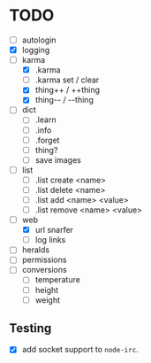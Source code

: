 # TODO

- [ ] autologin
- [x] logging
- [ ] karma
  - [x] .karma
  - [ ] .karma set / clear
  - [x] thing++ / ++thing
  - [x] thing-- / --thing
- [ ] dict
  - [ ] .learn
  - [ ] .info
  - [ ] .forget
  - [ ] thing?
  - [ ] save images
- [ ] list
  - [ ] .list create \<name\>
  - [ ] .list delete \<name\>
  - [ ] .list add \<name\> \<value\>
  - [ ] .list remove \<name\> \<value\>
- [ ] web
  - [x] url snarfer
  - [ ] log links
- [ ] heralds
- [ ] permissions
- [ ] conversions
  - [ ] temperature
  - [ ] height
  - [ ] weight

## Testing

- [x] add socket support to `node-irc`.
